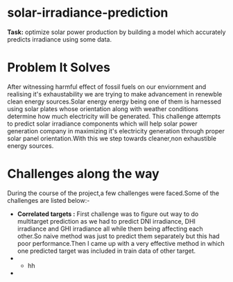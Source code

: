 # solar-irradiance-prediction
**Task:** optimize solar power production by building a model which accurately predicts irradiance using some data.
# Problem It Solves
After witnessing harmful effect of fossil fuels on our enviornment and realising it's exhaustability we are trying to make advancement in renewble clean energy sources.Solar energy energy being one of them is harnessed using solar plates whose orientation along with weather conditions determine how much electricity will be generated.
This challenge attempts to predict solar irradiance components which will help solar power generation company in maximizing it's electricity generation through proper solar panel orientation.With this we step towards cleaner,non exhaustible energy sources.

 # Challenges along the way
During the course of the project,a few challenges were faced.Some of the challenges are listed below:-
* **Correlated targets :** First challenge was to figure out way to do multitarget prediction as we had to predict DNI irradiance, DHI irradiance and GHI irradiance all while them being affecting each other.So naive method was just to predict them separately but this had poor performance.Then I came up with a very effective method in which one predicted target was included in train data of other target.
* * hh
* 
